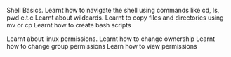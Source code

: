 Shell Basics.
Learnt how to navigate the shell using commands like cd, ls, pwd e.t.c
Learnt about wildcards.
Learnt to copy files and directories using mv or cp
Learnt how to create bash scripts

Learnt about linux permissions.
Learnt how to change ownership
Learnt how to change group permissions
Learn how to view permissions
